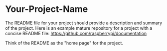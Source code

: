 # Your-Project-Name
The README file for your project should provide a description and summary of the project. Here is an example mature repository for a project with a concise README file: https://github.com/raspberrypi/documentation 

Think of the README as the "home page" for the project. 

